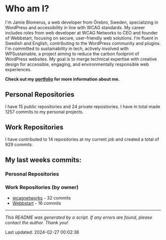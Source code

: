 # Who am I?
I'm Jamie Blomerus, a web developer from Örebro, Sweden, specializing in WordPress and accessibility in line with WCAG standards. My career includes roles from web developer at WCAG Networks to CEO and founder of Webbstart, focusing on secure, user-friendly web solutions. I'm fluent in Swedish and English, contributing to the WordPress community and plugins. I'm committed to sustainability in tech, actively involved with WPSustainable, a project aiming to reduce the carbon footprint of WordPress websites. My goal is to merge technical expertise with creative design for accessible, engaging, and environmentally responsible web experiences.

**Check out my [portfolio](jamie.blomerus.se) for more information about me.**

## Personal Repositories
I have 15 public repositories and 24 private repositories. I have in total made 1257 commits to my personal projects.

## Work Repositories
I have contributed to 14 repositories at my current job and created a total of 929 commits.
## My last weeks commits:
### Personal Repositories

### Work Repositories (by owner)
* [wcagnetworks](https://github.com/wcagnetworks) - 32 commits
* [Webbstart](https://github.com/Webbstart) - 16 commits

---

*This README was generated by a script. If any errors are found, please contact the author. Thank you!*

Last updated: 2024-02-27 00:02:36